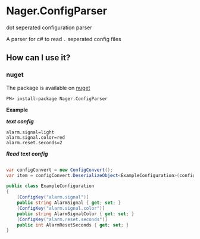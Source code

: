 # Nager.ConfigParser
dot seperated configuration parser

A parser for c# to read `.` seperated config files

## How can I use it?

### nuget
The package is available on [nuget](https://www.nuget.org/packages/Nager.ConfigParser)
```
PM> install-package Nager.ConfigParser
```



**Example**

***text config***
```
alarm.signal=light
alarm.signal.color=red
alarm.reset.seconds=2
```

***Read text config***
```cs

var configConvert = new ConfigConvert();
var item = configConvert.DeserializeObject<ExampleConfiguration>(config);

public class ExampleConfiguration
{
    [ConfigKey("alarm.signal")]
    public string AlarmSignal { get; set; }
    [ConfigKey("alarm.signal.color")]
    public string AlarmSignalColor { get; set; }
    [ConfigKey("alarm.reset.seconds")]
    public int AlarmResetSeconds { get; set; }
}
```
